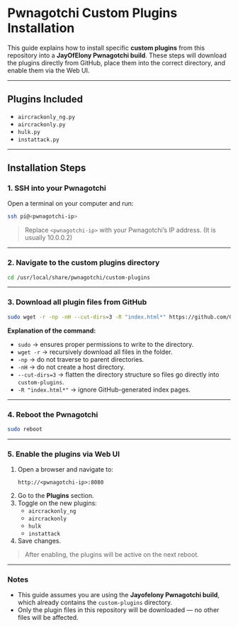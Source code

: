 # Pwnagotchi Custom Plugins Installation

This guide explains how to install specific **custom plugins** from this repository into a **JayOfElony Pwnagotchi build**. These steps will download the plugins directly from GitHub, place them into the correct directory, and enable them via the Web UI.

---

## Plugins Included

- `aircrackonly_ng.py`  
- `aircrackonly.py`  
- `hulk.py`  
- `instattack.py`  

---

## Installation Steps

### 1. SSH into your Pwnagotchi

Open a terminal on your computer and run:

```bash
ssh pi@<pwnagotchi-ip>
```

> Replace `<pwnagotchi-ip>` with your Pwnagotchi’s IP address. (It is usually 10.0.0.2)

---

### 2. Navigate to the custom plugins directory

```bash
cd /usr/local/share/pwnagotchi/custom-plugins
```

---

### 3. Download all plugin files from GitHub

```bash
sudo wget -r -np -nH --cut-dirs=3 -R "index.html*" https://github.com/GhosTech-IT/pwnagotchi/raw/main/plugins/
```

**Explanation of the command:**

- `sudo` → ensures proper permissions to write to the directory.  
- `wget -r` → recursively download all files in the folder.  
- `-np` → do not traverse to parent directories.  
- `-nH` → do not create a host directory.  
- `--cut-dirs=3` → flatten the directory structure so files go directly into `custom-plugins`.  
- `-R "index.html*"` → ignore GitHub-generated index pages.  

---

### 4. Reboot the Pwnagotchi

```bash
sudo reboot
```

---

### 5. Enable the plugins via Web UI

1. Open a browser and navigate to:  
   ```
   http://<pwnagotchi-ip>:8080
   ```  
2. Go to the **Plugins** section.  
3. Toggle on the new plugins:  
   - `aircrackonly_ng`  
   - `aircrackonly`  
   - `hulk`  
   - `instattack`  
4. Save changes.  

> After enabling, the plugins will be active on the next reboot.

---

### Notes

- This guide assumes you are using the **Jayofelony Pwnagotchi build**, which already contains the `custom-plugins` directory.  
- Only the plugin files in this repository will be downloaded — no other files will be affected.

